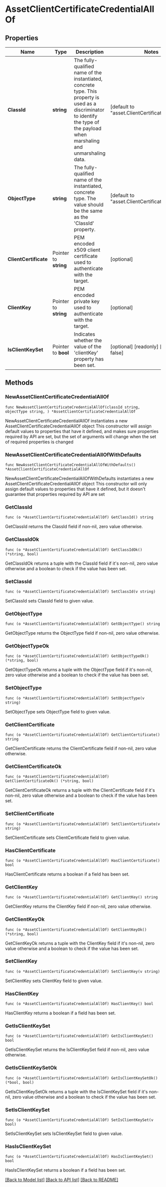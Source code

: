 # AssetClientCertificateCredentialAllOf

## Properties

Name | Type | Description | Notes
------------ | ------------- | ------------- | -------------
**ClassId** | **string** | The fully-qualified name of the instantiated, concrete type. This property is used as a discriminator to identify the type of the payload when marshaling and unmarshaling data. | [default to "asset.ClientCertificateCredential"]
**ObjectType** | **string** | The fully-qualified name of the instantiated, concrete type. The value should be the same as the &#39;ClassId&#39; property. | [default to "asset.ClientCertificateCredential"]
**ClientCertificate** | Pointer to **string** | PEM encoded x509 client certificate used to authenticate with the target. | [optional] 
**ClientKey** | Pointer to **string** | PEM encoded private key used to authenticate with the target. | [optional] 
**IsClientKeySet** | Pointer to **bool** | Indicates whether the value of the &#39;clientKey&#39; property has been set. | [optional] [readonly] [default to false]

## Methods

### NewAssetClientCertificateCredentialAllOf

`func NewAssetClientCertificateCredentialAllOf(classId string, objectType string, ) *AssetClientCertificateCredentialAllOf`

NewAssetClientCertificateCredentialAllOf instantiates a new AssetClientCertificateCredentialAllOf object
This constructor will assign default values to properties that have it defined,
and makes sure properties required by API are set, but the set of arguments
will change when the set of required properties is changed

### NewAssetClientCertificateCredentialAllOfWithDefaults

`func NewAssetClientCertificateCredentialAllOfWithDefaults() *AssetClientCertificateCredentialAllOf`

NewAssetClientCertificateCredentialAllOfWithDefaults instantiates a new AssetClientCertificateCredentialAllOf object
This constructor will only assign default values to properties that have it defined,
but it doesn't guarantee that properties required by API are set

### GetClassId

`func (o *AssetClientCertificateCredentialAllOf) GetClassId() string`

GetClassId returns the ClassId field if non-nil, zero value otherwise.

### GetClassIdOk

`func (o *AssetClientCertificateCredentialAllOf) GetClassIdOk() (*string, bool)`

GetClassIdOk returns a tuple with the ClassId field if it's non-nil, zero value otherwise
and a boolean to check if the value has been set.

### SetClassId

`func (o *AssetClientCertificateCredentialAllOf) SetClassId(v string)`

SetClassId sets ClassId field to given value.


### GetObjectType

`func (o *AssetClientCertificateCredentialAllOf) GetObjectType() string`

GetObjectType returns the ObjectType field if non-nil, zero value otherwise.

### GetObjectTypeOk

`func (o *AssetClientCertificateCredentialAllOf) GetObjectTypeOk() (*string, bool)`

GetObjectTypeOk returns a tuple with the ObjectType field if it's non-nil, zero value otherwise
and a boolean to check if the value has been set.

### SetObjectType

`func (o *AssetClientCertificateCredentialAllOf) SetObjectType(v string)`

SetObjectType sets ObjectType field to given value.


### GetClientCertificate

`func (o *AssetClientCertificateCredentialAllOf) GetClientCertificate() string`

GetClientCertificate returns the ClientCertificate field if non-nil, zero value otherwise.

### GetClientCertificateOk

`func (o *AssetClientCertificateCredentialAllOf) GetClientCertificateOk() (*string, bool)`

GetClientCertificateOk returns a tuple with the ClientCertificate field if it's non-nil, zero value otherwise
and a boolean to check if the value has been set.

### SetClientCertificate

`func (o *AssetClientCertificateCredentialAllOf) SetClientCertificate(v string)`

SetClientCertificate sets ClientCertificate field to given value.

### HasClientCertificate

`func (o *AssetClientCertificateCredentialAllOf) HasClientCertificate() bool`

HasClientCertificate returns a boolean if a field has been set.

### GetClientKey

`func (o *AssetClientCertificateCredentialAllOf) GetClientKey() string`

GetClientKey returns the ClientKey field if non-nil, zero value otherwise.

### GetClientKeyOk

`func (o *AssetClientCertificateCredentialAllOf) GetClientKeyOk() (*string, bool)`

GetClientKeyOk returns a tuple with the ClientKey field if it's non-nil, zero value otherwise
and a boolean to check if the value has been set.

### SetClientKey

`func (o *AssetClientCertificateCredentialAllOf) SetClientKey(v string)`

SetClientKey sets ClientKey field to given value.

### HasClientKey

`func (o *AssetClientCertificateCredentialAllOf) HasClientKey() bool`

HasClientKey returns a boolean if a field has been set.

### GetIsClientKeySet

`func (o *AssetClientCertificateCredentialAllOf) GetIsClientKeySet() bool`

GetIsClientKeySet returns the IsClientKeySet field if non-nil, zero value otherwise.

### GetIsClientKeySetOk

`func (o *AssetClientCertificateCredentialAllOf) GetIsClientKeySetOk() (*bool, bool)`

GetIsClientKeySetOk returns a tuple with the IsClientKeySet field if it's non-nil, zero value otherwise
and a boolean to check if the value has been set.

### SetIsClientKeySet

`func (o *AssetClientCertificateCredentialAllOf) SetIsClientKeySet(v bool)`

SetIsClientKeySet sets IsClientKeySet field to given value.

### HasIsClientKeySet

`func (o *AssetClientCertificateCredentialAllOf) HasIsClientKeySet() bool`

HasIsClientKeySet returns a boolean if a field has been set.


[[Back to Model list]](../README.md#documentation-for-models) [[Back to API list]](../README.md#documentation-for-api-endpoints) [[Back to README]](../README.md)


